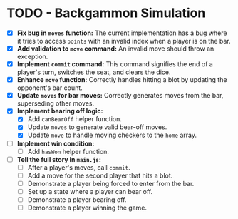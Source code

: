 # TODO - Backgammon Simulation

- [x] **Fix bug in `moves` function:** The current implementation has a bug where it tries to access `points` with an invalid index when a player is on the bar.
- [x] **Add validation to `move` command:** An invalid move should throw an exception.
- [x] **Implement `commit` command:** This command signifies the end of a player's turn, switches the seat, and clears the dice.
- [x] **Enhance `move` function:** Correctly handles hitting a blot by updating the opponent's bar count.
- [x] **Update `moves` for bar moves:** Correctly generates moves from the bar, superseding other moves.
- [x] **Implement bearing off logic:**
    - [x] Add `canBearOff` helper function.
    - [x] Update `moves` to generate valid bear-off moves.
    - [x] Update `move` to handle moving checkers to the `home` array.
- [ ] **Implement win condition:**
    - [ ] Add `hasWon` helper function.
- [ ] **Tell the full story in `main.js`:**
    - [ ] After a player's moves, call `commit`.
    - [ ] Add a move for the second player that hits a blot.
    - [ ] Demonstrate a player being forced to enter from the bar.
    - [ ] Set up a state where a player can bear off.
    - [ ] Demonstrate a player bearing off.
    - [ ] Demonstrate a player winning the game.
